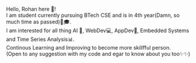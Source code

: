 Hello, Rohan here 👋! <br />
I am student currently pursuing BTech CSE and is in 4th year(Damn, so much time as passed)🏫🎓. <br />
I am interested for all thing AI 🤖, WebDev💻, AppDev📱, Embedded Systems and Time Series Analysis📊. <br />
Continous Learning and Improving to become more skillfful person. <br />
(Open to any suggestion with my code and egar to know about you too✨✨) <br />
